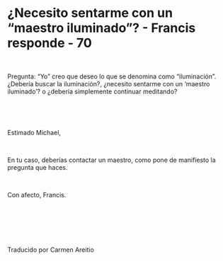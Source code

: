 # ¿Necesito sentarme con un  “maestro iluminado”? - Francis responde - 70



&nbsp;





Pregunta: &ldquo;Yo&rdquo; creo que deseo lo que se denomina como &ldquo;iluminaci&oacute;n&rdquo;. &iquest;Deber&iacute;a buscar la iluminaci&oacute;n?, &iquest;necesito sentarme con un &lsquo;maestro iluminado&rsquo;? o &iquest;deber&iacute;a simplemente continuar meditando? 






&nbsp;







&nbsp;






Estimado Michael,






&nbsp;






En tu caso, deber&iacute;as contactar un maestro, como pone de manifiesto la pregunta que haces.






&nbsp;






Con afecto, Francis.






&nbsp;







&nbsp;







&nbsp;






Traducido por Carmen Areitio






